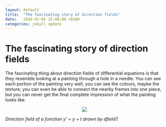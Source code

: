 ```yaml
---
layout: default
title:  "The fascinating story of direction fields"
date:   2020-01-01 15:00:00 +0100
categories: jekyll update
---
```


# The fascinating story of direction fields

The fascinating thing about direction fields of differential equations is that they resemble looking at a painting through a hole in a needle. You can see each portion of the painting very well, you can see the colours, maybe the texture; you can even be able to connect the nearby frames into one piece, but you can never get the final complete impression of what the painting looks like.

<p align="center">
  <img src="https://github.com/camillejr/numerical-methods/raw/master/DEs/dfield7.png">
</p>

*Direction field of a function y' = y + t drawn by dfield7.*
